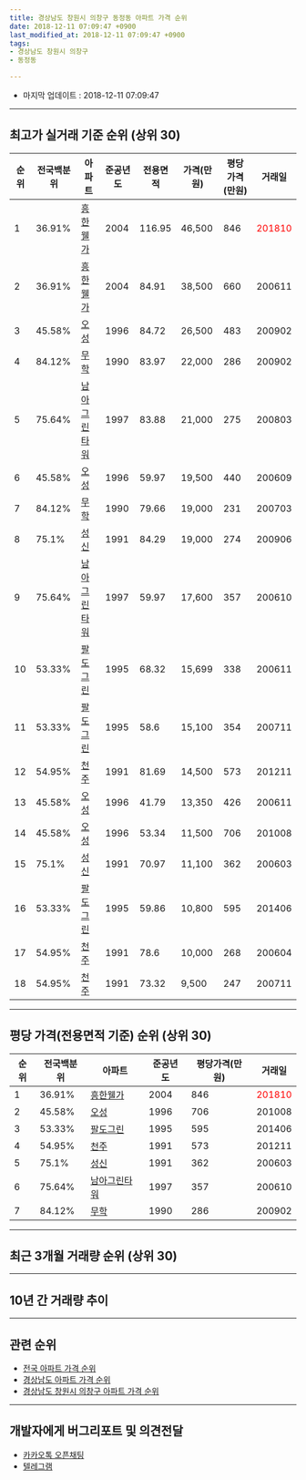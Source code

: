 ```yaml
---
title: 경상남도 창원시 의창구 동정동 아파트 가격 순위
date: 2018-12-11 07:09:47 +0900
last_modified_at: 2018-12-11 07:09:47 +0900
tags:
- 경상남도 창원시 의창구
- 동정동

---
```


* 마지막 업데이트 : 2018-12-11 07:09:47

---

## 최고가 실거래 기준 순위 (상위 30)


|순위|전국백분위|아파트|준공년도|전용면적|가격(만원)|평당가격(만원)|거래일|
|---|---|---|---|---|---|---|---|
|1|36.91%|[흥한웰가](https://search.naver.com/search.naver?query=%EA%B2%BD%EC%83%81%EB%82%A8%EB%8F%84+%EC%B0%BD%EC%9B%90%EC%8B%9C+%EC%9D%98%EC%B0%BD%EA%B5%AC+%EB%8F%99%EC%A0%95%EB%8F%99+%ED%9D%A5%ED%95%9C%EC%9B%B0%EA%B0%80)|2004|116.95|46,500|846|<span style="color:red">201810</span>|
|2|36.91%|[흥한웰가](https://search.naver.com/search.naver?query=%EA%B2%BD%EC%83%81%EB%82%A8%EB%8F%84+%EC%B0%BD%EC%9B%90%EC%8B%9C+%EC%9D%98%EC%B0%BD%EA%B5%AC+%EB%8F%99%EC%A0%95%EB%8F%99+%ED%9D%A5%ED%95%9C%EC%9B%B0%EA%B0%80)|2004|84.91|38,500|660|200611|
|3|45.58%|[오성](https://search.naver.com/search.naver?query=%EA%B2%BD%EC%83%81%EB%82%A8%EB%8F%84+%EC%B0%BD%EC%9B%90%EC%8B%9C+%EC%9D%98%EC%B0%BD%EA%B5%AC+%EB%8F%99%EC%A0%95%EB%8F%99+%EC%98%A4%EC%84%B1)|1996|84.72|26,500|483|200902|
|4|84.12%|[무학](https://search.naver.com/search.naver?query=%EA%B2%BD%EC%83%81%EB%82%A8%EB%8F%84+%EC%B0%BD%EC%9B%90%EC%8B%9C+%EC%9D%98%EC%B0%BD%EA%B5%AC+%EB%8F%99%EC%A0%95%EB%8F%99+%EB%AC%B4%ED%95%99)|1990|83.97|22,000|286|200902|
|5|75.64%|[남아그린타워](https://search.naver.com/search.naver?query=%EA%B2%BD%EC%83%81%EB%82%A8%EB%8F%84+%EC%B0%BD%EC%9B%90%EC%8B%9C+%EC%9D%98%EC%B0%BD%EA%B5%AC+%EB%8F%99%EC%A0%95%EB%8F%99+%EB%82%A8%EC%95%84%EA%B7%B8%EB%A6%B0%ED%83%80%EC%9B%8C)|1997|83.88|21,000|275|200803|
|6|45.58%|[오성](https://search.naver.com/search.naver?query=%EA%B2%BD%EC%83%81%EB%82%A8%EB%8F%84+%EC%B0%BD%EC%9B%90%EC%8B%9C+%EC%9D%98%EC%B0%BD%EA%B5%AC+%EB%8F%99%EC%A0%95%EB%8F%99+%EC%98%A4%EC%84%B1)|1996|59.97|19,500|440|200609|
|7|84.12%|[무학](https://search.naver.com/search.naver?query=%EA%B2%BD%EC%83%81%EB%82%A8%EB%8F%84+%EC%B0%BD%EC%9B%90%EC%8B%9C+%EC%9D%98%EC%B0%BD%EA%B5%AC+%EB%8F%99%EC%A0%95%EB%8F%99+%EB%AC%B4%ED%95%99)|1990|79.66|19,000|231|200703|
|8|75.1%|[성신](https://search.naver.com/search.naver?query=%EA%B2%BD%EC%83%81%EB%82%A8%EB%8F%84+%EC%B0%BD%EC%9B%90%EC%8B%9C+%EC%9D%98%EC%B0%BD%EA%B5%AC+%EB%8F%99%EC%A0%95%EB%8F%99+%EC%84%B1%EC%8B%A0)|1991|84.29|19,000|274|200906|
|9|75.64%|[남아그린타워](https://search.naver.com/search.naver?query=%EA%B2%BD%EC%83%81%EB%82%A8%EB%8F%84+%EC%B0%BD%EC%9B%90%EC%8B%9C+%EC%9D%98%EC%B0%BD%EA%B5%AC+%EB%8F%99%EC%A0%95%EB%8F%99+%EB%82%A8%EC%95%84%EA%B7%B8%EB%A6%B0%ED%83%80%EC%9B%8C)|1997|59.97|17,600|357|200610|
|10|53.33%|[팔도그린](https://search.naver.com/search.naver?query=%EA%B2%BD%EC%83%81%EB%82%A8%EB%8F%84+%EC%B0%BD%EC%9B%90%EC%8B%9C+%EC%9D%98%EC%B0%BD%EA%B5%AC+%EB%8F%99%EC%A0%95%EB%8F%99+%ED%8C%94%EB%8F%84%EA%B7%B8%EB%A6%B0)|1995|68.32|15,699|338|200611|
|11|53.33%|[팔도그린](https://search.naver.com/search.naver?query=%EA%B2%BD%EC%83%81%EB%82%A8%EB%8F%84+%EC%B0%BD%EC%9B%90%EC%8B%9C+%EC%9D%98%EC%B0%BD%EA%B5%AC+%EB%8F%99%EC%A0%95%EB%8F%99+%ED%8C%94%EB%8F%84%EA%B7%B8%EB%A6%B0)|1995|58.6|15,100|354|200711|
|12|54.95%|[천주](https://search.naver.com/search.naver?query=%EA%B2%BD%EC%83%81%EB%82%A8%EB%8F%84+%EC%B0%BD%EC%9B%90%EC%8B%9C+%EC%9D%98%EC%B0%BD%EA%B5%AC+%EB%8F%99%EC%A0%95%EB%8F%99+%EC%B2%9C%EC%A3%BC)|1991|81.69|14,500|573|201211|
|13|45.58%|[오성](https://search.naver.com/search.naver?query=%EA%B2%BD%EC%83%81%EB%82%A8%EB%8F%84+%EC%B0%BD%EC%9B%90%EC%8B%9C+%EC%9D%98%EC%B0%BD%EA%B5%AC+%EB%8F%99%EC%A0%95%EB%8F%99+%EC%98%A4%EC%84%B1)|1996|41.79|13,350|426|200611|
|14|45.58%|[오성](https://search.naver.com/search.naver?query=%EA%B2%BD%EC%83%81%EB%82%A8%EB%8F%84+%EC%B0%BD%EC%9B%90%EC%8B%9C+%EC%9D%98%EC%B0%BD%EA%B5%AC+%EB%8F%99%EC%A0%95%EB%8F%99+%EC%98%A4%EC%84%B1)|1996|53.34|11,500|706|201008|
|15|75.1%|[성신](https://search.naver.com/search.naver?query=%EA%B2%BD%EC%83%81%EB%82%A8%EB%8F%84+%EC%B0%BD%EC%9B%90%EC%8B%9C+%EC%9D%98%EC%B0%BD%EA%B5%AC+%EB%8F%99%EC%A0%95%EB%8F%99+%EC%84%B1%EC%8B%A0)|1991|70.97|11,100|362|200603|
|16|53.33%|[팔도그린](https://search.naver.com/search.naver?query=%EA%B2%BD%EC%83%81%EB%82%A8%EB%8F%84+%EC%B0%BD%EC%9B%90%EC%8B%9C+%EC%9D%98%EC%B0%BD%EA%B5%AC+%EB%8F%99%EC%A0%95%EB%8F%99+%ED%8C%94%EB%8F%84%EA%B7%B8%EB%A6%B0)|1995|59.86|10,800|595|201406|
|17|54.95%|[천주](https://search.naver.com/search.naver?query=%EA%B2%BD%EC%83%81%EB%82%A8%EB%8F%84+%EC%B0%BD%EC%9B%90%EC%8B%9C+%EC%9D%98%EC%B0%BD%EA%B5%AC+%EB%8F%99%EC%A0%95%EB%8F%99+%EC%B2%9C%EC%A3%BC)|1991|78.6|10,000|268|200604|
|18|54.95%|[천주](https://search.naver.com/search.naver?query=%EA%B2%BD%EC%83%81%EB%82%A8%EB%8F%84+%EC%B0%BD%EC%9B%90%EC%8B%9C+%EC%9D%98%EC%B0%BD%EA%B5%AC+%EB%8F%99%EC%A0%95%EB%8F%99+%EC%B2%9C%EC%A3%BC)|1991|73.32|9,500|247|200711|


---

## 평당 가격(전용면적 기준) 순위 (상위 30)


|순위|전국백분위|아파트|준공년도|평당가격(만원)|거래일|
|---|---|---|---|---|---|
|1|36.91%|[흥한웰가](https://search.naver.com/search.naver?query=%EA%B2%BD%EC%83%81%EB%82%A8%EB%8F%84+%EC%B0%BD%EC%9B%90%EC%8B%9C+%EC%9D%98%EC%B0%BD%EA%B5%AC+%EB%8F%99%EC%A0%95%EB%8F%99+%ED%9D%A5%ED%95%9C%EC%9B%B0%EA%B0%80)|2004|846|<span style="color:red">201810</span>|
|2|45.58%|[오성](https://search.naver.com/search.naver?query=%EA%B2%BD%EC%83%81%EB%82%A8%EB%8F%84+%EC%B0%BD%EC%9B%90%EC%8B%9C+%EC%9D%98%EC%B0%BD%EA%B5%AC+%EB%8F%99%EC%A0%95%EB%8F%99+%EC%98%A4%EC%84%B1)|1996|706|201008|
|3|53.33%|[팔도그린](https://search.naver.com/search.naver?query=%EA%B2%BD%EC%83%81%EB%82%A8%EB%8F%84+%EC%B0%BD%EC%9B%90%EC%8B%9C+%EC%9D%98%EC%B0%BD%EA%B5%AC+%EB%8F%99%EC%A0%95%EB%8F%99+%ED%8C%94%EB%8F%84%EA%B7%B8%EB%A6%B0)|1995|595|201406|
|4|54.95%|[천주](https://search.naver.com/search.naver?query=%EA%B2%BD%EC%83%81%EB%82%A8%EB%8F%84+%EC%B0%BD%EC%9B%90%EC%8B%9C+%EC%9D%98%EC%B0%BD%EA%B5%AC+%EB%8F%99%EC%A0%95%EB%8F%99+%EC%B2%9C%EC%A3%BC)|1991|573|201211|
|5|75.1%|[성신](https://search.naver.com/search.naver?query=%EA%B2%BD%EC%83%81%EB%82%A8%EB%8F%84+%EC%B0%BD%EC%9B%90%EC%8B%9C+%EC%9D%98%EC%B0%BD%EA%B5%AC+%EB%8F%99%EC%A0%95%EB%8F%99+%EC%84%B1%EC%8B%A0)|1991|362|200603|
|6|75.64%|[남아그린타워](https://search.naver.com/search.naver?query=%EA%B2%BD%EC%83%81%EB%82%A8%EB%8F%84+%EC%B0%BD%EC%9B%90%EC%8B%9C+%EC%9D%98%EC%B0%BD%EA%B5%AC+%EB%8F%99%EC%A0%95%EB%8F%99+%EB%82%A8%EC%95%84%EA%B7%B8%EB%A6%B0%ED%83%80%EC%9B%8C)|1997|357|200610|
|7|84.12%|[무학](https://search.naver.com/search.naver?query=%EA%B2%BD%EC%83%81%EB%82%A8%EB%8F%84+%EC%B0%BD%EC%9B%90%EC%8B%9C+%EC%9D%98%EC%B0%BD%EA%B5%AC+%EB%8F%99%EC%A0%95%EB%8F%99+%EB%AC%B4%ED%95%99)|1990|286|200902|


---

## 최근 3개월 거래량 순위 (상위 30)


<div style="width:100%;">
    <canvas id="deal_count_ranking" height="250"></canvas>
</div>


<script>
new Chart(document.getElementById("deal_count_ranking"), {
    type: 'horizontalBar',
    data: {
        labels: ['오성', '흥한웰가'],
        datasets: [{
            label: '실거래 수',
            data: [2, 2],
            borderColor: "rgba(255, 0, 128, 1)",
            backgroundColor: "rgba(255, 0, 128, 0.5)",
            fill: false,
        }]
    },
    options: {
        responsive: true,
        title: {
            display: true,
            text: '최근 3개월 거래량 순위'
        },
        tooltips: {
            mode: 'index',
            intersect: false,
            callbacks: {
                title: function(tooltipItems, data) {
                    return "실거래 수:";
                },
                label: function(tooltipItem, data) {
                    return data.labels[tooltipItem.index] + ": " + tooltipItem.xLabel;
                }
            }
        },
        hover: {
            mode: 'nearest',
            intersect: true
        },
        scales: {
            xAxes: [{
                display: true,
                scaleLabel: {
                    display: true,
                    labelString: '실거래 수'
                },
                ticks: {
                    suggestedMin: 0,
                }
            }],
            yAxes: [{
                display: true,
                ticks: {
                    autoSkip: false,
                    callback: function(value, index, values) {
                        if (value.length > 15)
                            return value.substr(0, 13) + "...";
                        else
                            return value;
                    }
                },
                scaleLabel: {
                    display: false,
                }
            }]
        }
    }
});

</script>


---

## 10년 간 거래량 추이


<div style="width:100%;">
    <canvas id="deal_progress" height="250"></canvas>
</div>

<script>
new Chart(document.getElementById("deal_progress"), {
    type: 'line',
    data: {
        labels: ['200812','200901','200902','200903','200904','200905','200906','200907','200908','200909','200910','200911','200912','201001','201002','201003','201004','201005','201006','201007','201008','201009','201010','201011','201012','201101','201102','201103','201104','201105','201106','201107','201108','201109','201110','201111','201112','201201','201202','201203','201204','201205','201206','201207','201208','201209','201210','201211','201212','201301','201302','201303','201304','201305','201306','201307','201308','201309','201310','201311','201312','201401','201402','201403','201404','201405','201406','201407','201408','201409','201410','201411','201412','201501','201502','201503','201504','201505','201506','201507','201508','201509','201510','201511','201512','201601','201602','201603','201604','201605','201606','201607','201608','201609','201610','201611','201612','201701','201702','201703','201704','201705','201706','201707','201708','201709','201710','201711','201712','201801','201802','201803','201804','201805','201806','201807','201808','201809','201810','201811','201812'],
        datasets: [{
            label: '실거래 수',
            pointRadius: 1,
            data: [1, 5, 8, 10, 5, 5, 3, 5, 4, 5, 6, 10, 8, 11, 6, 10, 6, 10, 4, 7, 9, 9, 10, 8, 8, 10, 5, 11, 5, 0, 6, 2, 5, 1, 9, 3, 2, 3, 7, 5, 3, 3, 2, 2, 2, 1, 8, 4, 3, 3, 4, 5, 4, 7, 4, 3, 2, 4, 4, 5, 5, 9, 8, 8, 3, 6, 6, 3, 8, 4, 12, 8, 7, 11, 5, 8, 5, 4, 6, 5, 3, 10, 15, 7, 3, 6, 1, 2, 6, 3, 4, 3, 4, 4, 2, 4, 1, 0, 3, 6, 1, 2, 4, 2, 1, 0, 4, 2, 2, 4, 3, 3, 2, 1, 2, 0, 2, 2, 4, 0, 0],
            borderColor: "rgba(255, 201, 14, 1)",
            backgroundColor: "rgba(255, 201, 14, 0.5)",
            fill: true,
        }]
    },
    options: {
        responsive: true,
        title: {
            display: true,
            text: '10년간 거래량 추이'
        },
        tooltips: {
            mode: 'index',
            intersect: false,
        },
        hover: {
            mode: 'nearest',
            intersect: true
        },
        scales: {
            xAxes: [{
                display: true,
                scaleLabel: {
                    display: true,
                    labelString: '년/월'
                }
            }],
            yAxes: [{
                display: true,
                ticks: {
                    suggestedMin: 0,
                },
                scaleLabel: {
                    display: true,
                    labelString: '실거래 수'
                }
            }]
        }
    }
});

</script>


---

## 관련 순위

- [전국 아파트 가격 순위](https://inasie.github.io/apt-ranking/전국)
- [경상남도 아파트 가격 순위](https://inasie.github.io/apt-ranking/경상남도)
- [경상남도 창원시 의창구 아파트 가격 순위](https://inasie.github.io/apt-ranking/경상남도-창원시-의창구)


---

## 개발자에게 버그리포트 및 의견전달

- [카카오톡 오픈채팅](https://open.kakao.com/o/gLJUAP4)
- [텔레그램](https://t.me/inasie)

